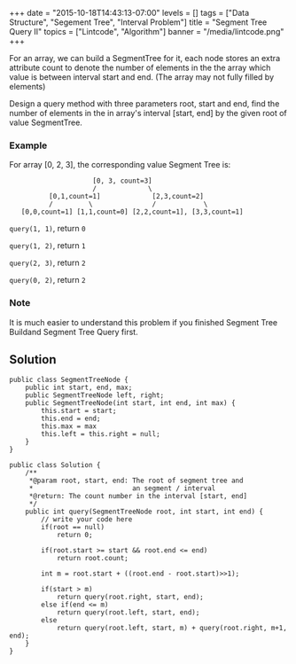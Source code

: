 +++
date = "2015-10-18T14:43:13-07:00"
levels = []
tags = ["Data Structure", "Segement Tree", "Interval Problem"]
title = "Segment Tree Query II"
topics = ["Lintcode", "Algorithm"]
banner = "/media/lintcode.png"
+++

For an array, we can build a SegmentTree for it, each node stores an extra attribute count to denote the number of elements in the the array which value is between interval start and end. (The array may not fully filled by elements)

Design a query method with three parameters root, start and end, find the number of elements in the in array's interval [start, end] by the given root of value SegmentTree.

<!--more-->

### Example
For array [0, 2, 3], the corresponding value Segment Tree is:
```
                     [0, 3, count=3]
                     /             \
          [0,1,count=1]             [2,3,count=2]
          /         \               /            \
   [0,0,count=1] [1,1,count=0] [2,2,count=1], [3,3,count=1]
```
`query(1, 1)`, return `0`

`query(1, 2)`, return `1`

`query(2, 3)`, return `2`

`query(0, 2)`, return `2`

### Note
It is much easier to understand this problem if you finished Segment Tree Buildand Segment Tree Query first.


## Solution

```
public class SegmentTreeNode {
    public int start, end, max;
    public SegmentTreeNode left, right;
    public SegmentTreeNode(int start, int end, int max) {
        this.start = start;
        this.end = end;
        this.max = max
        this.left = this.right = null;
    }
}

public class Solution {
    /**
     *@param root, start, end: The root of segment tree and 
     *                         an segment / interval
     *@return: The count number in the interval [start, end]
     */
    public int query(SegmentTreeNode root, int start, int end) {
        // write your code here
        if(root == null)
            return 0;
            
        if(root.start >= start && root.end <= end)
            return root.count;
            
        int m = root.start + ((root.end - root.start)>>1);
        
        if(start > m)
            return query(root.right, start, end);
        else if(end <= m)
            return query(root.left, start, end);
        else
            return query(root.left, start, m) + query(root.right, m+1, end);
    }
}
```